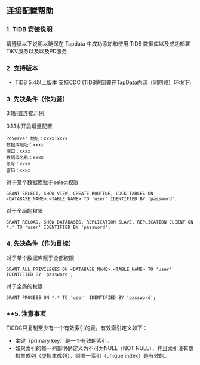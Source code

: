 ## **连接配置帮助**
### **1. TiDB 安装说明**

请遵循以下说明以确保在 Tapdata 中成功添加和使用 TiDB 数据库以及成功部署TiKV服务以及以及PD服务

### **2. 支持版本**

 - TiDB 5.4以上版本 支持CDC (TiDB需部署在TapData内网（同网段）环境下)

### **3. 先决条件（作为源）**
3.1配置连接示例

3.1.1未开启增量配置
```
PdServer 地址：xxxx:xxxx
数据库地址：xxxx
端口：xxxx
数据库名称：xxxx
账号：xxxx
密码：xxxx
```

对于某个数据库赋于select权限
```
GRANT SELECT, SHOW VIEW, CREATE ROUTINE, LOCK TABLES ON <DATABASE_NAME>.<TABLE_NAME> TO 'user' IDENTIFIED BY 'password';
```
对于全局的权限
```
GRANT RELOAD, SHOW DATABASES, REPLICATION SLAVE, REPLICATION CLIENT ON *.* TO 'user' IDENTIFIED BY 'password';
```
###  **4. 先决条件（作为目标）**
对于某个数据库赋于全部权限
```
GRANT ALL PRIVILEGES ON <DATABASE_NAME>.<TABLE_NAME> TO 'user' IDENTIFIED BY 'password';
```
对于全局的权限
```
GRANT PROCESS ON *.* TO 'user' IDENTIFIED BY 'password';
```

### **5. 注意事项

TiCDC只复制至少有一个有效索引的表。有效索引定义如下：

 - 主键（primary key）是一个有效的索引。
 - 如果索引的每一列都明确定义为不可为NULL（NOT NULL），并且索引没有虚拟生成列（虚拟生成列），则唯一索引（unique index）是有效的。

